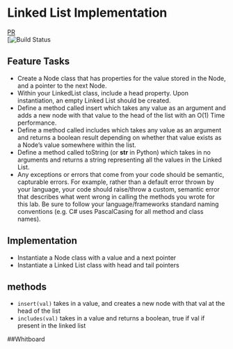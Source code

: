 # Linked List Implementation 

[PR](https://github.com/401-Python/data-structures-and-algorithms/tree/master/linked-list)  
[![Build Status]()

## Feature Tasks
* Create a Node class that has properties for the value stored in the Node, and a pointer to the next Node.
* Within your LinkedList class, include a head property. Upon instantiation, an empty Linked List should be created.
* Define a method called insert which takes any value as an argument and adds a new node with that value to the head of the list with an O(1) Time performance.
* Define a method called includes which takes any value as an argument and returns a boolean result depending on whether that value exists as a Node’s value somewhere within the list.
* Define a method called toString (or __str__ in Python) which takes in no arguments and returns a string representing all the values in the Linked List.
* Any exceptions or errors that come from your code should be semantic, capturable errors. For example, rather than a default error thrown by your language, your code should raise/throw a custom, semantic error that describes what went wrong in calling the methods you wrote for this lab.
Be sure to follow your language/frameworks standard naming conventions (e.g. C# uses PascalCasing for all method and class names).

## Implementation
 * Instantiate a Node class with a value and a next pointer
 * Instantiate a Linked List class with head and tail pointers

## methods

  * ```insert(val)``` takes in a value, and creates a new node with that val at the head of the list
  * ```includes(val)``` takes in a value and returns a boolean, true if val if present in the linked list
  





##Whitboard



